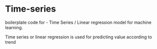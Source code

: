 # Time-series
boilerplate code for - Time Series /  Linear regression model for machine learning.


Time series or linear regression is used for predicting value according to trend
